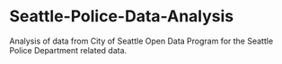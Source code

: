 # Seattle-Police-Data-Analysis
Analysis of data from City of Seattle Open Data Program for the Seattle Police Department related data.
